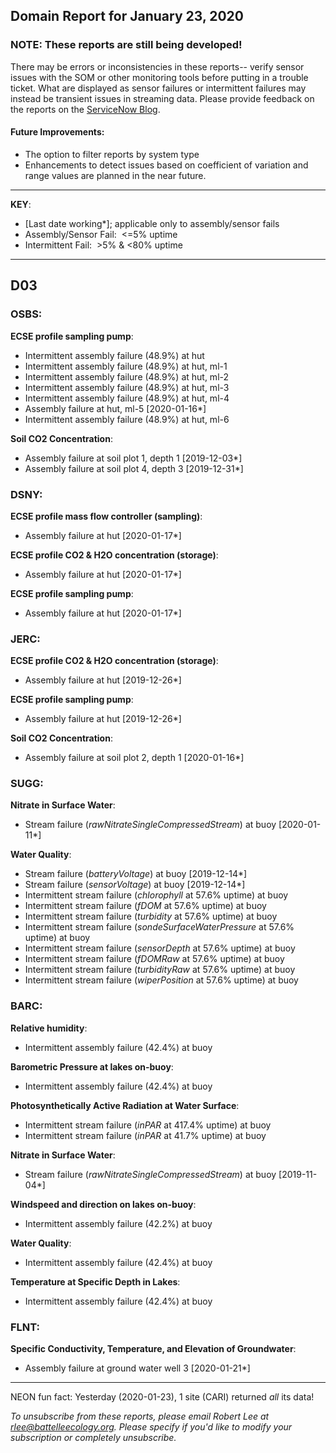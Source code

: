 ## Domain Report for January 23, 2020


### NOTE: These reports are still being developed!
There may be errors or inconsistencies in these reports-- verify sensor issues with the SOM or other monitoring tools before putting in a trouble ticket. What are displayed as sensor failures or intermittent failures may instead be transient issues in streaming data.
Please provide feedback on the reports on the [ServiceNow Blog](https://neon.service-now.com/community?id=community_blog&sys_id=9b4fbe8adbed734017ecf9041d9619be).

#### Future Improvements: 
 - The option to filter reports by system type 
 - Enhancements to detect issues based on coefficient of variation and range values are planned in the near future.

***

**KEY**:

 - [Last date working*]; applicable only to assembly/sensor fails
 - Assembly/Sensor Fail:&nbsp;&nbsp;<=5% uptime
 - Intermittent Fail:&nbsp;&nbsp;>5% & <80% uptime

***
## D03

### OSBS:

**ECSE profile sampling pump**:
 - Intermittent assembly failure (48.9%) at hut
 - Intermittent assembly failure (48.9%) at hut, ml-1
 - Intermittent assembly failure (48.9%) at hut, ml-2
 - Intermittent assembly failure (48.9%) at hut, ml-3
 - Intermittent assembly failure (48.9%) at hut, ml-4
 - Assembly failure at hut, ml-5 [2020-01-16*]
 - Intermittent assembly failure (48.9%) at hut, ml-6

**Soil CO2 Concentration**:
 - Assembly failure at soil plot 1, depth 1 [2019-12-03*]
 - Assembly failure at soil plot 4, depth 3 [2019-12-31*]

### DSNY:

**ECSE profile mass flow controller (sampling)**:
 - Assembly failure at hut [2020-01-17*]

**ECSE profile CO2 & H2O concentration (storage)**:
 - Assembly failure at hut [2020-01-17*]

**ECSE profile sampling pump**:
 - Assembly failure at hut [2020-01-17*]

### JERC:

**ECSE profile CO2 & H2O concentration (storage)**:
 - Assembly failure at hut [2019-12-26*]

**ECSE profile sampling pump**:
 - Assembly failure at hut [2019-12-26*]

**Soil CO2 Concentration**:
 - Assembly failure at soil plot 2, depth 1 [2020-01-16*]

### SUGG:

**Nitrate in Surface Water**:
 - Stream failure (_rawNitrateSingleCompressedStream_) at buoy [2020-01-11*]

**Water Quality**:
 - Stream failure (_batteryVoltage_) at buoy [2019-12-14*]
 - Stream failure (_sensorVoltage_) at buoy [2019-12-14*]
 - Intermittent stream failure (_chlorophyll_ at 57.6% uptime) at buoy
 - Intermittent stream failure (_fDOM_ at 57.6% uptime) at buoy
 - Intermittent stream failure (_turbidity_ at 57.6% uptime) at buoy
 - Intermittent stream failure (_sondeSurfaceWaterPressure_ at 57.6% uptime) at buoy
 - Intermittent stream failure (_sensorDepth_ at 57.6% uptime) at buoy
 - Intermittent stream failure (_fDOMRaw_ at 57.6% uptime) at buoy
 - Intermittent stream failure (_turbidityRaw_ at 57.6% uptime) at buoy
 - Intermittent stream failure (_wiperPosition_ at 57.6% uptime) at buoy

### BARC:

**Relative humidity**:
 - Intermittent assembly failure (42.4%) at buoy

**Barometric Pressure at lakes on-buoy**:
 - Intermittent assembly failure (42.4%) at buoy

**Photosynthetically Active Radiation at Water Surface**:
 - Intermittent stream failure (_inPAR_ at 417.4% uptime) at buoy
 - Intermittent stream failure (_inPAR_ at 41.7% uptime) at buoy

**Nitrate in Surface Water**:
 - Stream failure (_rawNitrateSingleCompressedStream_) at buoy [2019-11-04*]

**Windspeed and direction on lakes on-buoy**:
 - Intermittent assembly failure (42.2%) at buoy

**Water Quality**:
 - Intermittent assembly failure (42.4%) at buoy

**Temperature at Specific Depth in Lakes**:
 - Intermittent assembly failure (42.4%) at buoy

### FLNT:

**Specific Conductivity, Temperature, and Elevation of Groundwater**:
 - Assembly failure at ground water well 3 [2020-01-21*]

***
NEON fun fact: Yesterday (2020-01-23), 1 site (CARI) returned _all_ its data!

_To unsubscribe from these reports, please email Robert Lee at rlee@battelleecology.org. Please specify if you'd like to modify your subscription or completely unsubscribe._

